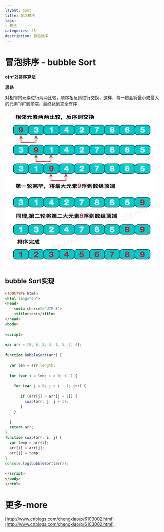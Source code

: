 ```yaml
---
layout: post
title: 冒泡排序
tags:
- 算法
categories: JS
description: 冒泡排序
---
```


# 冒泡排序 - bubble Sort

**o(n^2)排序算法**

**思路**

对相邻的元素进行两两比较，顺序相反则进行交换，这样，每一趟会将最小或最大的元素“浮”到顶端，最终达到完全有序


<div class="rd">
    <img src="/assets/images/2017/10-11-12/12-20-1.png" alt="">
</div>


## bubble Sort实现

```html
<!DOCTYPE html>
<html lang="en">
<head>
	<meta charset="UTF-8">
	<title>test</title>
</head>
<body>

<script>  

var arr = [8, 6, 2, 3, 1, 5, 7, 4];

function bubbleSort(arr) {

  var len = arr.length;

  for (var i = len; i > 0; i--) {

    for (var j = 0; j < i - 1; j++) {

       if (arr[j] > arr[j + 1]) {
         swap(arr, j, j + 1);
       }
    }

  }
  return arr;
}
function swap(arr, i, j) {
  var temp = arr[i];
  arr[i] = arr[j];
  arr[j] = temp;
}
console.log(bubbleSort(arr));

</script>
</body>
</html>
```

# 更多-more

[http://www.cnblogs.com/chengxiao/p/6103002.html](http://www.cnblogs.com/chengxiao/p/6103002.html)